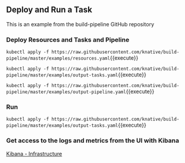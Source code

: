 ## Deploy and Run a Task

This is an example from the build-pipeline GitHub repository

### Deploy Resources and Tasks and Pipeline

`kubectl apply -f https://raw.githubusercontent.com/knative/build-pipeline/master/examples/resources.yaml`{{execute}}

`kubectl apply -f https://raw.githubusercontent.com/knative/build-pipeline/master/examples/output-tasks.yaml`{{execute}}

`kubectl apply -f https://raw.githubusercontent.com/knative/build-pipeline/master/examples/output-pipeline.yaml`{{execute}}

### Run

`kubectl apply -f https://raw.githubusercontent.com/knative/build-pipeline/master/examples/output-tasks.yaml`{{execute}}

### Get access to the logs and metrics from the UI with Kibana

[Kibana - Infrastructure](https://[[HOST_SUBDOMAIN]]-30601-[[KATACODA_HOST]].environments.katacoda.com/app/infra#/home?_g=()&waffleOptions=(groupBy:!(),metric:(type:cpu),nodeType:pod))
